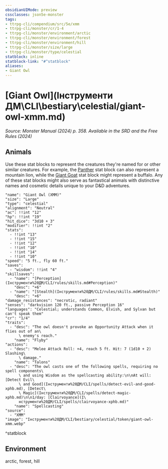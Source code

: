 ```yaml
---
obsidianUIMode: preview
cssclasses: json5e-monster
tags:
- ttrpg-cli/compendium/src/5e/xmm
- ttrpg-cli/monster/cr/1-4
- ttrpg-cli/monster/environment/arctic
- ttrpg-cli/monster/environment/forest
- ttrpg-cli/monster/environment/hill
- ttrpg-cli/monster/size/large
- ttrpg-cli/monster/type/celestial
statblock: inline
statblock-link: "#^statblock"
aliases:
- Giant Owl
---
```

# [Giant Owl](Інструменти ДМ\CLI\bestiary\celestial/giant-owl-xmm.md)
*Source: Monster Manual (2024) p. 358. Available in the <span title='Systems Reference Document (5.2)'>SRD</span> and the Free Rules (2024)*  

## Animals

Use these stat blocks to represent the creatures they're named for or other similar creatures. For example, the [Panther](Інструменти%20ДМ/CLI/bestiary/beast/panther-xmm.md) stat block can also represent a mountain lion, while the [Giant Goat](Інструменти%20ДМ/CLI/bestiary/beast/giant-goat-xmm.md) stat block might represent a buffalo. Any of these stat blocks might also serve as fantastical animals with distinctive names and cosmetic details unique to your D&D adventures.

```statblock
"name": "Giant Owl (XMM)"
"size": "Large"
"type": "celestial"
"alignment": "Neutral"
"ac": !!int "12"
"hp": !!int "19"
"hit_dice": "3d10 + 3"
"modifier": !!int "2"
"stats":
  - !!int "13"
  - !!int "15"
  - !!int "12"
  - !!int "10"
  - !!int "14"
  - !!int "10"
"speed": "5 ft., fly 60 ft."
"saves":
  - "wisdom": !!int "4"
"skillsaves":
  - "name": "[Perception](Інструменти%20ДМ/CLI/rules/skills.md#Perception)"
    "desc": "+6"
  - "name": "[Stealth](Інструменти%20ДМ/CLI/rules/skills.md#Stealth)"
    "desc": "+6"
"damage_resistances": "necrotic, radiant"
"senses": "darkvision 120 ft., passive Perception 16"
"languages": "Celestial; understands Common, Elvish, and Sylvan but can't speak them"
"cr": "1/4"
"traits":
  - "desc": "The owl doesn't provoke an Opportunity Attack when it flies out of an\
      \ enemy's reach."
    "name": "Flyby"
"actions":
  - "desc": "Melee Attack Roll: +4, reach 5 ft. Hit: 7 (1d10 + 2) Slashing\
      \ damage."
    "name": "Talons"
  - "desc": "The owl casts one of the following spells, requiring no spell components\
      \ and using Wisdom as the spellcasting ability:\n\nAt will: [Detect Evil\
      \ and Good](Інструменти%20ДМ/CLI/spells/detect-evil-and-good-xphb.md), [Detect\
      \ Magic](Інструменти%20ДМ/CLI/spells/detect-magic-xphb.md)\n\n1/day: [Clairvoyance](І\
      нструменти%20ДМ/CLI/spells/clairvoyance-xphb.md)"
    "name": "Spellcasting"
"source":
  - "XMM"
"image": "Інструменти%20ДМ/CLI/bestiary/celestial/token/giant-owl-xmm.webp"
```
^statblock

## Environment

arctic, forest, hill